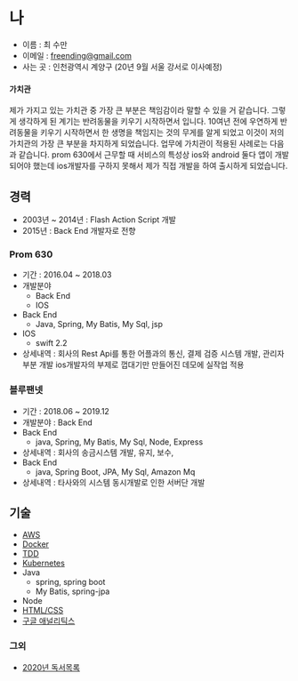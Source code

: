 # 나

- 이름 : 최 수만
- 이메일 : freending@gmail.com
- 사는 곳 : 인천광역시 계양구 (20년 9월 서울 강서로 이사예정)

#### 가치관

제가 가지고 있는 가치관 중 가장 큰 부분은 책임감이라 말할 수 있을 거 같습니다.
그렇게 생각하게 된 계기는 반려동물을 키우기 시작하면서 입니다.
10여년 전에 우연하게 반려동물을 키우기 시작하면서 한 생명을 책임지는 것의 무게를 알게 되었고
이것이 저의 가치관의 가장 큰 부분을 차지하게 되었습니다.
업무에 가치관이 적용된 사례로는 다음과 같습니다.
prom 630에서 근무할 때 서비스의 특성상 ios와 android 둘다 앱이 개발되어야 했는데
ios개발자를 구하지 못해서 제가 직접 개발을 하여 출시하게 되었습니다.

## 경력

- 2003년 ~ 2014년 : Flash Action Script 개발
- 2015년 : Back End 개발자로 전향

### Prom 630

- 기간 : 2016.04 ~ 2018.03
- 개발분야
  - Back End
  - IOS
- Back End
  - Java, Spring, My Batis, My Sql, jsp
- IOS
  - swift 2.2
- 상세내역 : 회사의 Rest Api를 통한 어플과의 통신, 결제 검증 시스템 개발, 관리자 부분 개발 ios개발자의 부제로 껍대기만 만들어진 데모에 실작업 적용

### 블루팬넷

- 기간 : 2018.06 ~ 2019.12
- 개발분야 : Back End
- Back End
  - java, Spring, My Batis, My Sql, Node, Express
- 상세내역 : 회사의 송금시스템 개발, 유지, 보수,
- Back End
  - java, Spring Boot, JPA, My Sql, Amazon Mq
- 상세내역 : 타사와의 시스템 동시개발로 인한 서버단 개발

## 기술

- [AWS](Amazon/Readme.md)
- [Docker](Docker/Readme.md)
- [TDD](TDD/ReadMe.md)
- [Kubernetes](Kubenetes/ReadMe.md)
- Java
  - spring, spring boot
  - My Batis, spring-jpa
- Node
- [HTML/CSS](Front/Readme.md)
- [구글 애널리틱스](google/Readme.md)

### 그외

- [2020년 독서목록](https://github.com/freend/docus/tree/master/Books)

